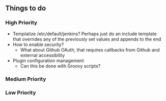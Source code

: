 ## Things to do


### High Priority
- Templatize /etc/default/jenkins?  Perhaps just do an include template that overrides any of the previously set values and appends to the end
- How to enable security?
  - What about Github OAuth, that requires callbacks from Github and external accessibility
- Plugin configuration management
  - Can this be done with Groovy scripts?

### Medium Priority

### Low Priority
